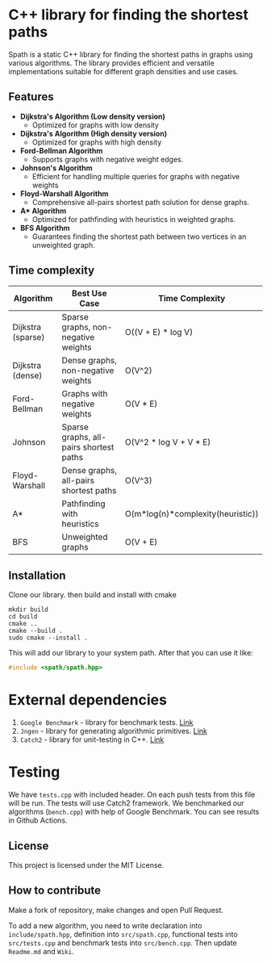# C++ library for finding the shortest paths

Spath is a static C++ library for finding the shortest paths in graphs using various algorithms. The library provides efficient and versatile implementations suitable for different graph densities and use cases.

## Features

- **Dijkstra's Algorithm (Low density version)**
  - Optimized for graphs with low density
- **Dijkstra's Algorithm (High density version)**
  - Optimized for graphs with high density
- **Ford-Bellman Algorithm**
  - Supports graphs with negative weight edges.
- **Johnson's Algorithm**
  - Efficient for handling multiple queries for graphs with negative weights
- **Floyd-Warshall Algorithm**
  - Comprehensive all-pairs shortest path solution for dense graphs.
- **A\* Algorithm**
  - Optimized for pathfinding with heuristics in weighted graphs.
- **BFS Algorithm**
  - Guarantees finding the shortest path between two vertices in an unweighted graph.

## Time complexity

| Algorithm          | Best Use Case                         | Time Complexity            |
|--------------------|---------------------------------------|----------------------------|
| Dijkstra (sparse)  | Sparse graphs, non-negative weights   | O((V + E) * log V)         |
| Dijkstra (dense)   | Dense graphs, non-negative weights    | O(V^2)                     |
| Ford-Bellman       | Graphs with negative weights          | O(V * E)                   |
| Johnson            | Sparse graphs, all-pairs shortest paths | O(V^2 * log V + V * E) |
| Floyd-Warshall     | Dense graphs, all-pairs shortest paths | O(V^3)                 |
| A*                 | Pathfinding with heuristics           | O(m*log(n)*complexity(heuristic))       |
| BFS                | Unweighted graphs           |  O(V + E) |


## Installation

Clone our library. then build and install with cmake

```
mkdir build
cd build
cmake ..
cmake --build .
sudo cmake --install .
```
This will add our library to your system path. After that you can use it like:

```cpp
#include <spath/spath.hpp>
```

# External dependencies

1) `Google Benchmark` - library for benchmark tests. [Link](https://github.com/google/benchmark)
2) `Jngen` - library for generating algorithmic primitives. [Link](https://github.com/ifsmirnov/jngen)
3) `Catch2` - library for unit-testing in C++. [Link](https://github.com/catchorg/Catch2)

# Testing

We have `tests.cpp` with included header. On each push tests from this file will be run. The tests will use Catch2 framework.
We benchmarked our algorithms (`bench.cpp`) with help of Google Benchmark. You can see results in Github Actions.

## License

This project is licensed under the MIT License.

## How to contribute

Make a fork of repository, make changes and open Pull Request.

To add a new algorithm, you need to write declaration into `include/spath.hpp`, definition into `src/spath.cpp`, functional tests into `src/tests.cpp` and benchmark tests into `src/bench.cpp`.
Then update `Readme.md` and `Wiki`.
